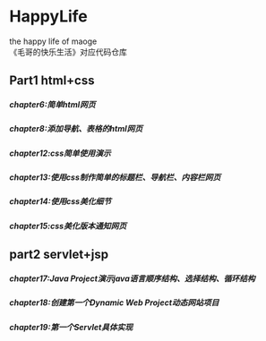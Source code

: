 # HappyLife

the happy life of maoge  
《毛哥的快乐生活》对应代码仓库

## Part1 html+css

##### chapter6:简单html网页
##### chapter8:添加导航、表格的html网页
##### chapter12:css简单使用演示
##### chapter13:使用css制作简单的标题栏、导航栏、内容栏网页
##### chapter14:使用css美化细节
##### chapter15:css美化版本通知网页

## part2 servlet+jsp

##### chapter17:Java Project演示java语言顺序结构、选择结构、循环结构
##### chapter18:创建第一个Dynamic Web Project动态网站项目
##### chapter19:第一个Servlet具体实现